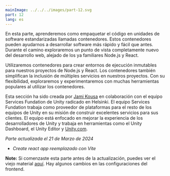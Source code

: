```yaml
---
mainImage: ../../../images/part-12.svg
part: 12
lang: es
---
```


<div class="intro">

En esta parte, aprenderemos como empaquetar el código en unidades de software estandarizadas llamadas contenedores. Estos contenedores pueden ayudarnos a desarrollar software más rápido y fácil que antes. Durante el camino exploraremos un punto de vista completamente nuevo del desarrollo web, alejado de los ya familiares Node.js y React.

Utilizaremos contenedores para crear entornos de ejecución inmutables para nuestros proyectos de Node.js y React. Los contenedores también simplifican la inclusión de múltiples servicios en nuestros proyectos. Con su flexibilidad, exploraremos y experimentaremos con muchas herramientas populares al utilizar los contenedores.

Esta sección ha sido creada por [Jami Kousa](https://github.com/jakousa) en colaboración con el equipo Services Fundation de Unity radicado en Helsinki. El equipo Services Fundation trabaja como proveedor de plataformas para el resto de los equipos de Unity en su misión de construir excelentes servicios para sus clientes. El equipo está enfocado en mejorar la experiencia de los desarrolladores de Unity y trabaja en herramientas como el Unity Dashboard, el Unity Editor y [Unity.com](https://unity.com/).

<i>Parte actualizada el 21 de Marzo de 2024</i>
- <i>Create react app reemplazado con Vite</i>

**Note:** Si comenzaste esta parte antes de la actualización, puedes ver el viejo material [aquí](https://github.com/fullstack-hy2020/fullstack-hy2020.github.io/tree/4015af9dddb61cb01f013456d8728e8f553be347/src/content/12). Hay algunos cambios en las configuraciones del frontend.

</div>
